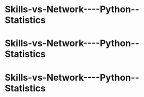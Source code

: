 # Skills-vs-Network----Python--Statistics
# Skills-vs-Network----Python--Statistics
# Skills-vs-Network----Python--Statistics
